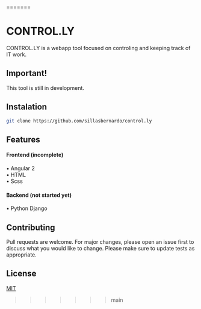 =======
# CONTROL.LY

CONTROL.LY is a webapp tool focused on controling and keeping track of IT work.

## Important!

This tool is still in development.

## Instalation

```bash
git clone https://github.com/sillasbernardo/control.ly
```

## Features

#### Frontend (incomplete)
• Angular 2 <br />
• HTML <br />
• Scss <br />

#### Backend (not started yet)
• Python Django

## Contributing

Pull requests are welcome. For major changes, please open an issue first to discuss what you would like to change.
Please make sure to update tests as appropriate.

## License
[MIT](https://choosealicense.com/licenses/mit/)
>>>>>>> main
